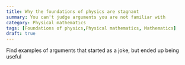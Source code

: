 ```yaml
---
title: Why the foundations of physics are stagnant
summary: You can't judge arguments you are not familiar with
category: Physical mathematics
tags: [Foundations of physics,Physical mathematics, Mathematics]
draft: true
---
```


Find examples of arguments that started as a joke, but ended up being useful
